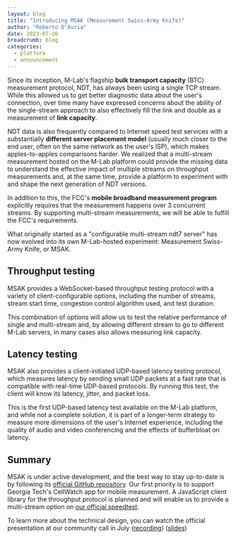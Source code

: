 ```yaml
---
layout: blog
title: "Introducing MSAK (Measurement Swiss-Army Knife)"
author: "Roberto D'Auria"
date: 2023-07-26
breadcrumb: blog
categories:
  - platform
  - announcement
---
```


Since its inception, M-Lab's flagship **bulk transport capacity** (BTC) measurement protocol, NDT, has always been using a single TCP stream. While this allowed us to get better diagnostic data about the user's connection, over time many have expressed concerns about the ability of the single-stream approach to also effectively fill the link and double as a measurement of **link capacity**. <!--more-->

NDT data is also frequently compared to Internet speed test services with a substantially **different server placement model** (usually much closer to the end user, often on the same network as the user's ISP), which makes apples-to-apples comparisons harder. We realized that a multi-stream measurement hosted on the M-Lab platform could provide the missing data to understand the effective impact of multiple streams on throughput measurements and, at the same time, provide a platform to experiment with and shape the next generation of NDT versions.

In addition to this, the FCC's **mobile broadband measurement program** explicitly requires that the measurement happens over 3 concurrent streams. By supporting multi-stream measurements, we will be able to fulfill the FCC's requirements.

What originally started as a "configurable multi-stream ndt7 server" has now evolved into its own M-Lab-hosted experiment: Measurement Swiss-Army Knife, or MSAK.

## Throughput testing

MSAK provides a WebSocket-based throughput testing protocol with a variety of client-configurable options, including the number of streams, stream start time, congestion control algorithm used, and test duration.

This combination of options will allow us to test the relative performance of single and multi-stream and, by allowing different stream to go to different M-Lab servers, in many cases also allows measuring link capacity.

## Latency testing

MSAK also provides a client-initiated UDP-based latency testing protocol, which measures latency by sending small UDP packets at a fast rate that is compatible with real-time UDP-based protocols. By running this test, the client will know its latency, jitter, and packet loss.

This is the first UDP-based latency test available on the M-Lab platform, and while not a complete solution, it is part of a longer-term strategy to measure more dimensions of the user's Internet experience, including the quality of audio and video conferencing and the effects of bufferbloat on latency.

## Summary

MSAK is under active development, and the best way to stay up-to-date is by following its [official GitHub repository](https://github.com/m-lab/msak). Our first priority is to support Georgia Tech's CellWatch app for mobile measurement. A JavaScript client library for the throughput protocol is planned and will enable us to provide a multi-stream option on [our official speedtest](https://speed.measurementlab.net).

To learn more about the technical design, you can watch the official presentation at our community call in July ([recording](https://youtu.be/Lvo-nlX5YeM)) ([slides](https://docs.google.com/presentation/d/1IbqMhmBwP2ul0Y7I-haIICc3tTjHsuRAKofzR5J-0gM/edit#slide=id.g255b8295bce_1_63))
